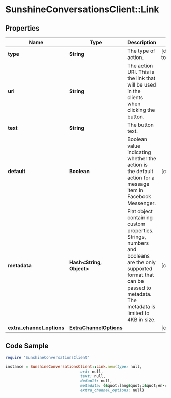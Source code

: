 # SunshineConversationsClient::Link

## Properties

Name | Type | Description | Notes
------------ | ------------- | ------------- | -------------
**type** | **String** | The type of action. | [default to &#39;link&#39;]
**uri** | **String** | The action URI. This is the link that will be used in the clients when clicking the button. | 
**text** | **String** | The button text. | 
**default** | **Boolean** | Boolean value indicating whether the action is the default action for a message item in Facebook Messenger. | [optional] 
**metadata** | **Hash&lt;String, Object&gt;** | Flat object containing custom properties. Strings, numbers and booleans  are the only supported format that can be passed to metadata. The metadata is limited to 4KB in size.  | [optional] 
**extra_channel_options** | [**ExtraChannelOptions**](ExtraChannelOptions.md) |  | [optional] 

## Code Sample

```ruby
require 'SunshineConversationsClient'

instance = SunshineConversationsClient::Link.new(type: null,
                                 uri: null,
                                 text: null,
                                 default: null,
                                 metadata: {&quot;lang&quot;:&quot;en-ca&quot;},
                                 extra_channel_options: null)
```


